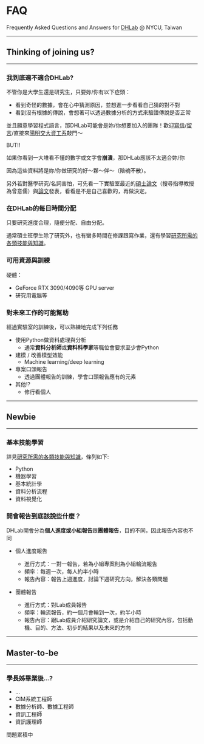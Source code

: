 # FAQ
Frequently Asked Questions and Answers for [DHLab](https://dhlab-tseng.github.io) @ NYCU, Taiwan
***
## Thinking of joining us?
***
### 我到底適不適合DHLab?

不管你是大學生還是研究生，只要妳/你有以下症頭：
- 看到奇怪的數據，會在心中猜測原因，並想進一步看看自己猜的對不對
- 看到沒有根據的傳說，會想著可以透過數據分析的方式來驗證傳說是否正常

並且願意學習程式語言，那DHLab可能會是妳/你想要加入的團隊！歡迎[寫信](mailto:yjtseng@nycu.edu.tw)/[留言](https://github.com/DHLab-TSENG/Resources/issues)/直接來[陽明交大資工系](https://www.cs.nycu.edu.tw/members/prof)敲門～

BUT!!

如果你看到一大堆看不懂的數字或文字會**崩潰**，那DHLab應該不太適合妳/你

因為這些資料將是妳/你做研究的好～夥～伴～（~~陰魂不散~~）。

另外若對醫學研究/名詞害怕，可先看一下實驗室最近的[碩士論文](https://ndltd.ncl.edu.tw/)（搜尋指導教授為曾意儒）與[論文](https://scholar.google.com.tw/citations?hl=zh-TW&user=d8N328MAAAAJ&view_op=list_works&sortby=pubdate)發表，看看是不是自己喜歡的，再做決定。



### 在DHLab的每日時間分配

只要研究進度合理，隨便分配、自由分配。

通常碩士班學生除了研究外，也有蠻多時間在修課跟寫作業，還有學習[研究所需的各類技能與知識](https://github.com/DHLab-TSENG/Resources)。



### 可用資源與訓練

硬體：
- GeForce RTX 3090/4090等 GPU server
- 研究用電腦等

### 對未來工作的可能幫助

經過實驗室的訓練後，可以熟練地完成下列任務

- 使用Python做資料處理與分析
    - 通常**資料分析師**或**資料科學家**等職位會要求至少會Python
- 建模 / 改善模型效能
    - Machine learning/deep learning 
- 專案口頭報告
    - 透過團體報告的訓練，學會口頭報告應有的元素
- 其他!?
    - 修行看個人
  
***
## Newbie
***
### 基本技能學習

詳見[研究所需的各類技能與知識](https://github.com/DHLab-TSENG/Resources)，條列如下:

- Python
- 機器學習
- 基本統計學
- 資料分析流程
- 資料視覺化

### 開會報告到底該說些什麼？
DHLab開會分為**個人進度或小組報告**跟**團體報告**，目的不同，因此報告內容也不同

- 個人進度報告
  - 進行方式：一對一報告，若為小組專案則為小組輪流報告
  - 頻率：每週一次，每人約半小時
  - 報告內容：報告上週進度，討論下週研究方向，解決各類問題
  
- 團體報告
  - 進行方式：對Lab成員報告
  - 頻率：輪流報告，約一個月會輪到一次，約半小時
  - 報告內容：跟Lab成員介紹研究論文，或是介紹自己的研究內容，包括動機、目的、方法、初步的結果以及未來的方向
  

***
## Master-to-be
***
### 學長姊畢業後...?

- ...
- CIM系統工程師
- 數據分析師、數據工程師
- 資訊工程師
- 資訊護理師

問題累積中
